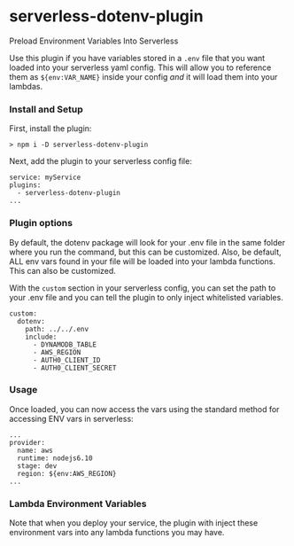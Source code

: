 # serverless-dotenv-plugin
Preload Environment Variables Into Serverless

Use this plugin if you have variables stored in a `.env` file that you want loaded into your serverless yaml config. This will allow you to reference them as `${env:VAR_NAME}` inside your config *and* it will load them into your lambdas.

### Install and Setup

First, install the plugin:
```
> npm i -D serverless-dotenv-plugin
```

Next, add the plugin to your serverless config file:
```
service: myService
plugins:
  - serverless-dotenv-plugin
...
```

### Plugin options

By default, the dotenv package will look for your .env file in the same folder where you run the command, but this can be customized. Also, be default, ALL env vars found in your file will be loaded into your lambda functions. This can also be customized.

With the `custom` section in your serverless config, you can set the path to your .env file and you can tell the plugin to only inject whitelisted variables. 
```
custom:
  dotenv:
    path: ../../.env
    include:
      - DYNAMODB_TABLE
      - AWS_REGION
      - AUTH0_CLIENT_ID
      - AUTH0_CLIENT_SECRET
```

### Usage

Once loaded, you can now access the vars using the standard method for accessing ENV vars in serverless:
```
...
provider:
  name: aws
  runtime: nodejs6.10
  stage: dev
  region: ${env:AWS_REGION}
...
```

### Lambda Environment Variables

Note that when you deploy your service, the plugin with inject these environment vars into any lambda functions you may have.